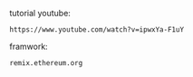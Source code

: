 tutorial youtube: 

    https://www.youtube.com/watch?v=ipwxYa-F1uY

framwork: 

    remix.ethereum.org
